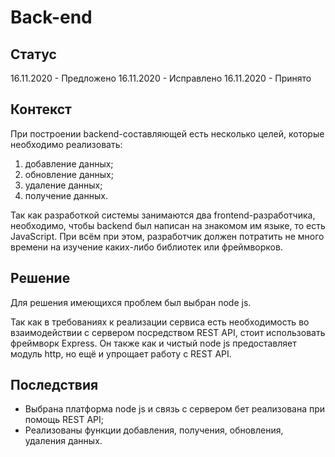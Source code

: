 # Back-end

## Статус
16.11.2020 - Предложено
16.11.2020 - Исправлено
16.11.2020 - Принято

## Контекст
При построении backend-составляющей есть несколько целей, которые необходимо реализовать:

1. добавление данных;
2. обновление данных;
3. удаление данных;
4. получение данных.

Так как разработкой системы занимаются два frontend-разработчика, необходимо, чтобы backend был написан на знакомом им языке, то есть JavaScript. При всём при этом, разработчик должен потратить не много времени на изучение каких-либо библиотек или фреймворков.

## Решение
Для решения имеющихся проблем был выбран node js. 

Так как в требованиях к реализации сервиса есть необходимость во взаимодействии с сервером посредством REST API, стоит использовать фреймворк Express. Он также как и чистый node js предоставляет модуль http, но ещё и упрощает работу с REST API.

## Последствия
- Выбрана платформа node js и связь с сервером бет реализована при помощь REST API;
- Реализованы функции добавления, получения, обновления, удаления данных.